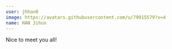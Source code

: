 ```yaml
---
user: jhhan0
image: https://avatars.githubusercontent.com/u/79915579?v=4 
name: HAN Jihun
---
```

Nice to meet you all!
